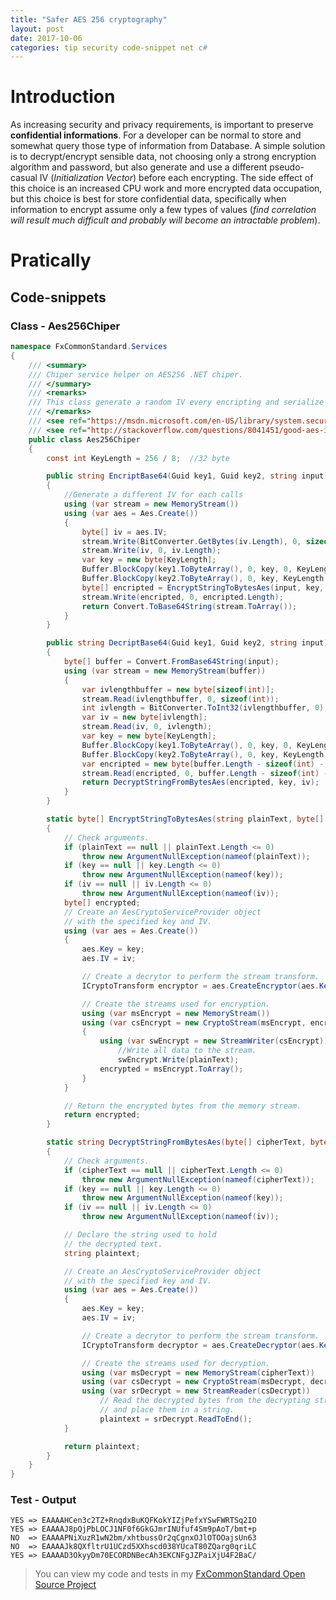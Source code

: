 ```yaml
---
title: "Safer AES 256 cryptography"
layout: post
date: 2017-10-06
categories: tip security code-snippet net c#
---
```


# Introduction

As increasing security and privacy requirements, is important to preserve __confidential informations__. For a developer can be normal to store and somewhat query those type of information from Database. A simple solution is to decrypt/encrypt sensible data, not choosing only a strong encryption algorithm and password, but also generate and use a different pseudo-casual IV (_Initialization Vector_) before each encrypting. The side effect of this choice is an increased CPU work and more encrypted data occupation, but this choice is best for store confidential data, specifically when information to encrypt assume only a few types of values (_find correlation will result much difficult and probably will become an intractable problem_).

# Pratically

## Code-snippets

### Class - Aes256Chiper

```csharp
namespace FxCommonStandard.Services
{
	/// <summary>
	/// Chiper service helper on AES256 .NET chiper.
	/// </summary>
	/// <remarks>
	/// This class generate a random IV every encripting and serialize it in encrypted result strongly enforce encripted data and it's privacy.
	/// </remarks>
	/// <see ref="https://msdn.microsoft.com/en-US/library/system.security.cryptography.aescryptoserviceprovider(v=vs.90).aspx"/>
	/// <see ref="http://stackoverflow.com/questions/8041451/good-aes-initialization-vector-practice"/>
	public class Aes256Chiper
	{
		const int KeyLength = 256 / 8;  //32 byte

		public string EncriptBase64(Guid key1, Guid key2, string input)
		{
			//Generate a different IV for each calls
			using (var stream = new MemoryStream())
			using (var aes = Aes.Create())
			{
				byte[] iv = aes.IV;
				stream.Write(BitConverter.GetBytes(iv.Length), 0, sizeof(int));
				stream.Write(iv, 0, iv.Length);
				var key = new byte[KeyLength];
				Buffer.BlockCopy(key1.ToByteArray(), 0, key, 0, KeyLength / 2);
				Buffer.BlockCopy(key2.ToByteArray(), 0, key, KeyLength / 2, KeyLength / 2);
				byte[] encripted = EncryptStringToBytesAes(input, key, iv);
				stream.Write(encripted, 0, encripted.Length);
				return Convert.ToBase64String(stream.ToArray());
			}
		}

		public string DecriptBase64(Guid key1, Guid key2, string input)
		{
			byte[] buffer = Convert.FromBase64String(input);
			using (var stream = new MemoryStream(buffer))
			{
				var ivlengthbuffer = new byte[sizeof(int)];
				stream.Read(ivlengthbuffer, 0, sizeof(int));
				int ivlength = BitConverter.ToInt32(ivlengthbuffer, 0);
				var iv = new byte[ivlength];
				stream.Read(iv, 0, ivlength);
				var key = new byte[KeyLength];
				Buffer.BlockCopy(key1.ToByteArray(), 0, key, 0, KeyLength / 2);
				Buffer.BlockCopy(key2.ToByteArray(), 0, key, KeyLength / 2, KeyLength / 2);
				var encripted = new byte[buffer.Length - sizeof(int) - ivlength];
				stream.Read(encripted, 0, buffer.Length - sizeof(int) - ivlength);
				return DecryptStringFromBytesAes(encripted, key, iv);
			}
		}

		static byte[] EncryptStringToBytesAes(string plainText, byte[] key, byte[] iv)
		{
			// Check arguments.
			if (plainText == null || plainText.Length <= 0)
				throw new ArgumentNullException(nameof(plainText));
			if (key == null || key.Length <= 0)
				throw new ArgumentNullException(nameof(key));
			if (iv == null || iv.Length <= 0)
				throw new ArgumentNullException(nameof(iv));
			byte[] encrypted;
			// Create an AesCryptoServiceProvider object
			// with the specified key and IV.
			using (var aes = Aes.Create())
			{
				aes.Key = key;
				aes.IV = iv;

				// Create a decrytor to perform the stream transform.
				ICryptoTransform encryptor = aes.CreateEncryptor(aes.Key, aes.IV);

				// Create the streams used for encryption.
				using (var msEncrypt = new MemoryStream())
				using (var csEncrypt = new CryptoStream(msEncrypt, encryptor, CryptoStreamMode.Write))
				{
					using (var swEncrypt = new StreamWriter(csEncrypt))
						//Write all data to the stream.
						swEncrypt.Write(plainText);
					encrypted = msEncrypt.ToArray();
				}
			}

			// Return the encrypted bytes from the memory stream.
			return encrypted;
		}

		static string DecryptStringFromBytesAes(byte[] cipherText, byte[] key, byte[] iv)
		{
			// Check arguments.
			if (cipherText == null || cipherText.Length <= 0)
				throw new ArgumentNullException(nameof(cipherText));
			if (key == null || key.Length <= 0)
				throw new ArgumentNullException(nameof(key));
			if (iv == null || iv.Length <= 0)
				throw new ArgumentNullException(nameof(iv));

			// Declare the string used to hold
			// the decrypted text.
			string plaintext;

			// Create an AesCryptoServiceProvider object
			// with the specified key and IV.
			using (var aes = Aes.Create())
			{
				aes.Key = key;
				aes.IV = iv;

				// Create a decrytor to perform the stream transform.
				ICryptoTransform decryptor = aes.CreateDecryptor(aes.Key, aes.IV);

				// Create the streams used for decryption.
				using (var msDecrypt = new MemoryStream(cipherText))
				using (var csDecrypt = new CryptoStream(msDecrypt, decryptor, CryptoStreamMode.Read))
				using (var srDecrypt = new StreamReader(csDecrypt))
					// Read the decrypted bytes from the decrypting stream
					// and place them in a string.
					plaintext = srDecrypt.ReadToEnd();
			}

			return plaintext;
		}
	}
}
```

### Test - Output

```
YES => EAAAAHCen3c2TZ+RnqdxBuKQFKokYIZjPefxYSwFWRTSq2IO
YES => EAAAAJ8pQjPbLOCJ1NF0f6GkGJmrINUfuf4Sm9pAoT/bmt+p
NO  => EAAAAPNiXuzR1wN2bm/xhtbussOr2qCgnxOJlOTOOajsUn63
NO  => EAAAAJk8QXfltrU1UCzd5XXhscd038YUcaT80ZQarg0qriLC
YES => EAAAAD3OkyyDm70ECORDNBecAh3EKCNFgJZPaiXjU4F2BaC/
```

> You can view my code and tests in my [FxCommonStandard Open Source Project](https://github.com/waldrix/FxCommonStandard)

